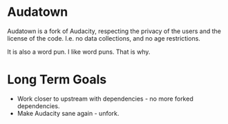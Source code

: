 # Audatown

Audatown is a fork of Audacity, respecting the privacy of the users and the license of the code. I.e. no data collections, and no age restrictions.

It is also a word pun. I like word puns. That is why.

# Long Term Goals

- Work closer to upstream with dependencies - no more forked dependencies.
- Make Audacity sane again - unfork.
